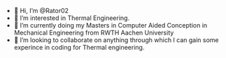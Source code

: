 - 👋 Hi, I’m @Rator02
- 👀 I’m interested in Thermal Engineering.
- 🌱 I’m currently doing my Masters in Computer Aided Conception in Mechanical Engineering from RWTH Aachen University
- 💞️ I’m looking to collaborate on anything through which I can gain some experince in coding for Thermal engineering.

<!---
Rator02/Rator02 is a ✨ special ✨ repository because its `README.md` (this file) appears on your GitHub profile.
You can click the Preview link to take a look at your changes.
--->
